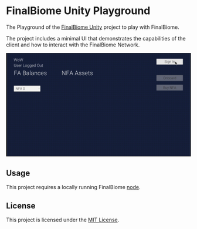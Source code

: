 # FinalBiome Unity Playground

The Playground of the [FinalBiome Unity](https://github.com/finalbiome/finalbiome-unity) project to play with FinalBiome.

The project includes a minimal UI that demonstrates the capabilities of the client and how to interact with the FinalBiome Network.

![](./doc/showcase.gif)

## Usage

This project requires a locally running FinalBiome [node](https://github.com/finalbiome/finalbiome-node).

## License

This project is licensed under the [MIT License](./LICENSE).
